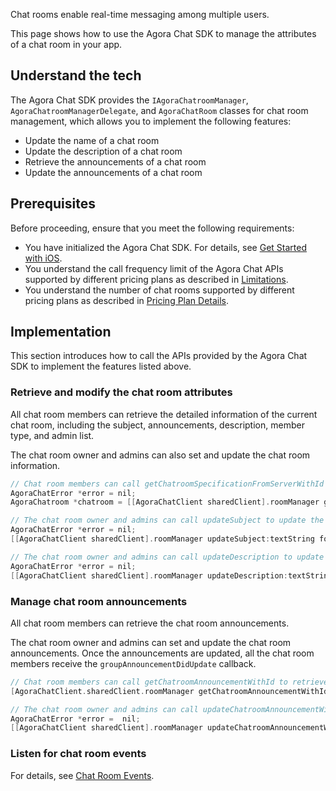 Chat rooms enable real-time messaging among multiple users.

This page shows how to use the Agora Chat SDK to manage the attributes of a chat room in your app.

## Understand the tech

The Agora Chat SDK provides the `IAgoraChatroomManager`, `AgoraChatroomManagerDelegate`, and `AgoraChatRoom` classes for chat room management, which allows you to implement the following features:

- Update the name of a chat room
- Update the description of a chat room
- Retrieve the announcements of a chat room
- Update the announcements of a chat room


## Prerequisites

Before proceeding, ensure that you meet the following requirements:

- You have initialized the Agora Chat SDK. For details, see [Get Started with iOS](./agora_chat_get_started_ios?platform=iOS).
- You understand the call frequency limit of the Agora Chat APIs supported by different pricing plans as described in [Limitations](./agora_chat_limitation?platform=iOS).
- You understand the number of chat rooms supported by different pricing plans as described in [Pricing Plan Details](./agora_chat_plan?platform=iOS).


## Implementation

This section introduces how to call the APIs provided by the Agora Chat SDK to implement the features listed above.

### Retrieve and modify the chat room attributes

All chat room members can retrieve the detailed information of the current chat room, including the subject, announcements, description, member type, and admin list.

The chat room owner and admins can also set and update the chat room information.

```objective-c
// Chat room members can call getChatroomSpecificationFromServerWithId to get the information of the specified chat room.
AgoraChatError *error = nil;
AgoraChatroom *chatroom = [[AgoraChatClient sharedClient].roomManager getChatroomSpecificationFromServerWithId:@“chatroomId” error:&error];

// The chat room owner and admins can call updateSubject to update the chat room subject.
AgoraChatError *error = nil;
[[AgoraChatClient sharedClient].roomManager updateSubject:textString forChatroom:self.chatroom.chatroomId error:&error];

// The chat room owner and admins can call updateDescription to update the chat room description.
AgoraChatError *error = nil;
[[AgoraChatClient sharedClient].roomManager updateDescription:textString forChatroom:self.chatroom.chatroomId error:&error];
```

### Manage chat room announcements

All chat room members can retrieve the chat room announcements.

The chat room owner and admins can set and update the chat room announcements. Once the announcements are updated, all the chat room members receive the `groupAnnouncementDidUpdate` callback.

```objective-c
// Chat room members can call getChatroomAnnouncementWithId to retrieve the chat room announcements.
[AgoraChatClient.sharedClient.roomManager getChatroomAnnouncementWithId:@"chatRoomId" error:&error];

// The chat room owner and admins can call updateChatroomAnnouncementWithId to set or update the chat room announcements.
AgoraChatError *error =  nil;
[[AgoraChatClient sharedClient].roomManager updateChatroomAnnouncementWithId:_chatroomId announcement:textString error:&error];
```

### Listen for chat room events

For details, see [Chat Room Events](./agora_chat_chatroom_ios?platform=iOS#listen-for-chat-room-events).